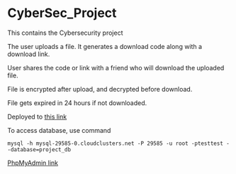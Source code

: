 # CyberSec_Project
This contains the Cybersecurity project

The user uploads a file. It generates a download code along with a download link.

User shares the code or link with a friend who will download the uploaded file.

File is encrypted after upload, and decrypted before download.

File gets expired in 24 hours if not downloaded.


Deployed to 
[this link](https://cseproj.herokuapp.com/)


To access database, use command

```
mysql -h mysql-29585-0.cloudclusters.net -P 29585 -u root -ptesttest --database=project_db
```
[PhpMyAdmin link](https://phpmyadmin-c006.cloudclusters.net/index.php)
